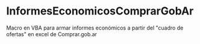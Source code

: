 # InformesEconomicosComprarGobAr
Macro en VBA para armar informes económicos a partir del "cuadro de ofertas" en excel de Comprar.gob.ar
